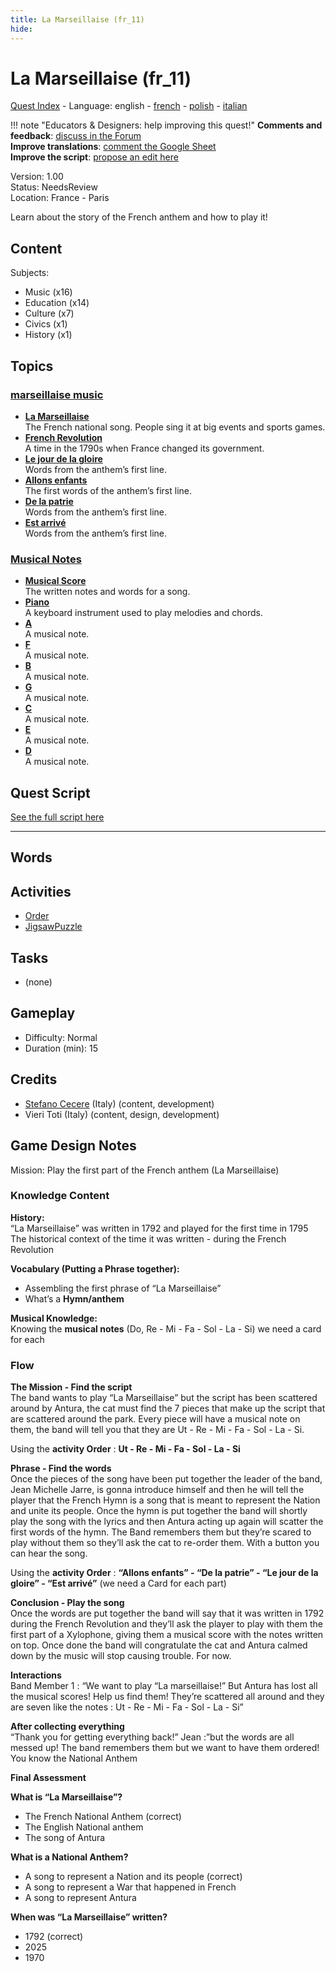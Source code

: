 ```yaml
---
title: La Marseillaise (fr_11)
hide:
---
```


# La Marseillaise (fr_11)
[Quest Index](./index.md) - Language: english - [french](./fr_11.fr.md) - [polish](./fr_11.pl.md) - [italian](./fr_11.it.md)

!!! note "Educators & Designers: help improving this quest!"
    **Comments and feedback**: [discuss in the Forum](https://antura.discourse.group/t/fr-11-la-marseillaise/30/1)  
    **Improve translations**: [comment the Google Sheet](https://docs.google.com/spreadsheets/d/1FPFOy8CHor5ArSg57xMuPAG7WM27-ecDOiU-OmtHgjw/edit?gid=849141304#gid=849141304)  
    **Improve the script**: [propose an edit here](https://github.com/vgwb/Antura/blob/main/Assets/_discover/_quests/FR_11%20Music%20Marseillese/FR_11%20Music%20Marseillese%20-%20Yarn%20Script.yarn)  

Version: 1.00  
Status: NeedsReview  
Location: France - Paris

Learn about the story of the French anthem and how to play it!

## Content
Subjects: 

  - Music (x16)
  - Education (x14)
  - Culture (x7)
  - Civics (x1)
  - History (x1)

## Topics
### [marseillaise music](./../topics/index.md#marseillaise_music)

  - **[La Marseillaise](./../cards/index.md#marseillaise_music)**  
    The French national song. People sing it at big events and sports games.  
  - **[French Revolution](./../cards/index.md#french_revolution)**  
    A time in the 1790s when France changed its government.  
  - **[Le jour de la gloire](./../cards/index.md#marseillaise_3)**  
    Words from the anthem’s first line.  
  - **[Allons enfants](./../cards/index.md#marseillaise_1)**  
    The first words of the anthem’s first line.  
  - **[De la patrie](./../cards/index.md#marseillaise_2)**  
    Words from the anthem’s first line.  
  - **[Est arrivé](./../cards/index.md#marseillaise_4)**  
    Words from the anthem’s first line.  
### [Musical Notes](./../topics/index.md#musical_notes)

  - **[Musical Score](./../cards/index.md#musical_score)**  
    The written notes and words for a song.  
  - **[Piano](./../cards/index.md#piano)**  
    A keyboard instrument used to play melodies and chords.  
  - **[A](./../cards/index.md#note_la)**  
    A musical note.  
  - **[F](./../cards/index.md#note_fa)**  
    A musical note.  
  - **[B](./../cards/index.md#note_si)**  
    A musical note.  
  - **[G](./../cards/index.md#note_sol)**  
    A musical note.  
  - **[C](./../cards/index.md#note_do)**  
    A musical note.  
  - **[E](./../cards/index.md#note_mi)**  
    A musical note.  
  - **[D](./../cards/index.md#note_re)**  
    A musical note.  

## Quest Script

[See the full script here](./fr_11-script.md)

---

## Words
## Activities
- [Order](./../activities/index.md#Order)
- [JigsawPuzzle](./../activities/index.md#JigsawPuzzle)

## Tasks
- (none)
## Gameplay
- Difficulty: Normal
- Duration (min): 15
## Credits
- [Stefano Cecere](https://stefanocecere.com) (Italy) (content, development)
- Vieri Toti (Italy) (content, design, development)

## Game Design Notes

Mission: Play the first part of the French anthem (La Marseillaise)

### Knowledge Content
**History:**  
“La Marseillaise” was written in 1792 and played for the first time in 1795
The historical context of the time it was written - during the French Revolution

**Vocabulary (Putting a Phrase together):**  

- Assembling the first phrase of “La Marseillaise”
- What’s a **Hymn/anthem**

**Musical Knowledge:**  
Knowing the **musical notes** (Do, Re - Mi - Fa - Sol - La - Si) we need a card for each

### Flow

**The Mission - Find the script**  
The band wants to play “La Marseillaise” but the script has been scattered around by Antura, the cat must find the 7 pieces that make up the script that are scattered around the park. Every piece will have a musical note on them, the band will tell you that they are Ut - Re - Mi - Fa - Sol - La - Si.

Using the **activity Order** : **Ut - Re - Mi - Fa - Sol - La - Si**

**Phrase - Find  the words**  
Once the pieces of the song have been put together the leader of the band, Jean Michelle Jarre, is gonna introduce himself and then he will tell the player that the French Hymn is a song that is meant to represent the Nation and unite its people. 
Once the hymn is put together the band will shortly play the song with the lyrics and then Antura acting up again will scatter the first words of the hymn.
The Band remembers them but they’re scared to play without them so they’ll ask the cat to re-order them. With a button you can hear the song.

Using the **activity Order** : **“Allons enfants” - “De la patrie” - “Le jour de la gloire”  - “Est arrivé”** (we need a Card for each part)

**Conclusion - Play the song**  
Once the words are put together the band will say that it was written in 1792 during the French Revolution  and they’ll ask the player to play with them the first part of a Xylophone, giving them a musical score with the notes written on top.
Once done the band will congratulate the cat and Antura calmed down by the music will stop causing trouble. For now.

**Interactions**  
Band Member 1 : “We want to play “La marseillaise!” But Antura has lost all the musical scores! Help us  find them! They’re scattered all around and they are seven like the notes : Ut - Re - Mi - Fa - Sol - La - Si”

**After collecting everything**  
“Thank you for getting everything back!”
Jean :”but the words are all messed up! The band remembers them but we want to have them ordered! You know the National Anthem

**Final Assessment**

**What is “La Marseillaise”?**

- The French National Anthem (correct)
- The English National anthem
- The song of Antura

**What is a National Anthem?**

- A song to represent a Nation and its people (correct)
- A song to represent a War that happened in French
- A song to represent Antura

**When was “La Marseillaise” written?**

- 1792 (correct)
- 2025
- 1970


